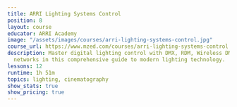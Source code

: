 ```yaml
---
title: ARRI Lighting Systems Control
position: 8
layout: course
educator: ARRI Academy
image: "/assets/images/courses/arri-lighting-systems-control.jpg"
course_url: https://www.mzed.com/courses/arri-lighting-systems-control
description: Master digital lighting control with DMX, RDM, Wireless DMX, and ethernet-based
  networks in this comprehensive guide to modern lighting technology.
lessons: 12
runtime: 1h 51m
topics: lighting, cinematography
show_stats: true
show_pricing: true
---
```


